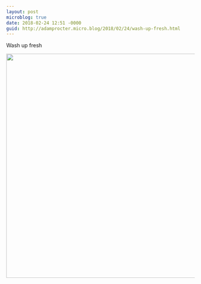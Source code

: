 ```yaml
---
layout: post
microblog: true
date: 2018-02-24 12:51 -0000
guid: http://adamprocter.micro.blog/2018/02/24/wash-up-fresh.html
---
```

Wash up fresh

<img src="http://discursive.adamprocter.co.uk/uploads/2018/cfa559d22b.jpg" width="600" height="600" />
